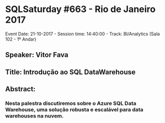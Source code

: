 # SQLSaturday #663 - Rio de Janeiro 2017
Event Date: 21-10-2017 - Session time: 14:40:00 - Track: BI/Analytics (Sala 102 - 1º Andar)
## Speaker: Vitor Fava
## Title: Introdução ao SQL DataWarehouse
## Abstract:
### Nesta palestra discutiremos sobre o Azure SQL Data Warehouse, uma solução robusta e escalável para data warehouses na nuvem.
